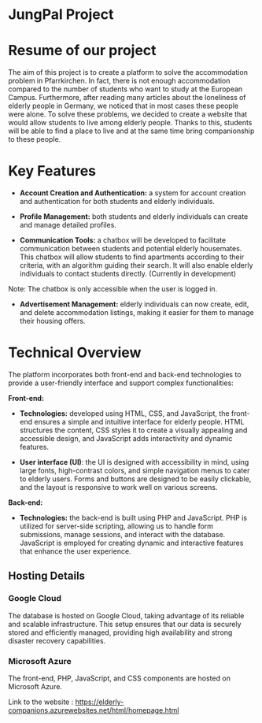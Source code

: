 # JungPal Project

# Resume of our project

The aim of this project is to create a platform to solve the accommodation problem in Pfarrkirchen. In fact, there is not enough accommodation compared to the number of students who want to study at the European Campus. Furthermore, after reading many articles about the loneliness of elderly people in Germany, we noticed that in most cases these people were alone. To solve these problems, we decided to create a website that would allow students to live among elderly people. Thanks to this, students will be able to find a place to live and at the same time bring companionship to these people.

# Key Features

- **Account Creation and Authentication:** a system for account creation and authentication for both students and elderly individuals. 

- **Profile Management:** both students and elderly individuals can create and manage detailed profiles.

- **Communication Tools:** a chatbox will be developed to facilitate communication between students and potential elderly housemates. This chatbox will allow students to find apartments according to their criteria, with an algorithm guiding their search. It will also enable elderly individuals to contact students directly. (Currently in development)

Note: The chatbox is only accessible when the user is logged in.

- **Advertisement Management:** elderly individuals can now create, edit, and delete accommodation listings, making it easier for them to manage their housing offers.

# Technical Overview

The platform incorporates both front-end and back-end technologies to provide a user-friendly interface and support complex functionalities:

**Front-end:** 

- **Technologies:** developed using HTML, CSS, and JavaScript, the front-end ensures a simple and intuitive interface for elderly people. HTML structures the content, CSS styles it to create a visually appealing and accessible design, and JavaScript adds interactivity and dynamic features.

- **User interface (UI)**: the UI is designed with accessibility in mind, using large fonts, high-contrast colors, and simple navigation menus to cater to elderly users. Forms and buttons are designed to be easily clickable, and the layout is responsive to work well on various screens.

**Back-end:** 

- **Technologies:** the back-end is built using PHP and JavaScript. PHP is utilized for server-side scripting, allowing us to handle form submissions, manage sessions, and interact with the database. JavaScript is employed for creating dynamic and interactive features that enhance the user experience.

## Hosting Details

### Google Cloud

The database is hosted on Google Cloud, taking advantage of its reliable and scalable infrastructure. This setup ensures that our data is securely stored and efficiently managed, providing high availability and strong disaster recovery capabilities.

### Microsoft Azure

The front-end, PHP, JavaScript, and CSS components are hosted on Microsoft Azure. 

Link to the website : https://elderly-companions.azurewebsites.net/html/homepage.html 




